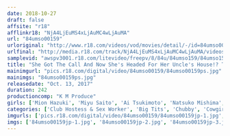 ```yaml
---
date: 2018-10-27
draft: false
affsite: "r18"
afflinkr18: "NjA4LjEuMS4xLjAuMC4wLjAuMA"
url: "84umso00159"
urloriginal: "http://www.r18.com/videos/vod/movies/detail/-/id=84umso00159"
urlfinal: "http://media.r18.com/track/NjA4LjEuMS4xLjAuMC4wLjAuMA/videos/vod/movies/detail/-/id=84umso00159"
samplevid: "awspv3001.r18.com/litevideo/freepv/8/84u/84umso159/84umso159_dmb_w.mp4"
title: "She Got The Call And Now She's Headed For Her Uncle's House!? The Promise Was That She Would Only Give Him A Pussy Grinding, But When He Rubbed Aphrodisiacs Onto Her Pussy, it Felt So Good She Decided To Let His Cock Slide Right In!!"
mainimgurl: "pics.r18.com/digital/video/84umso00159/84umso00159ps.jpg"
mainimgs: "84umso00159ps.jpg"
releasedate: "Oct. 13, 2017"
duration: 242
productioncomp: "K M Produce"
girls: ['Mion Hazuki', 'Miyu Saito', 'Ai Tsukimoto', 'Natsuko Mishima', 'Sayaka Kujo', 'Neru Kurashima']
categories: ['Club Hostess & Sex Worker', 'Big Tits', 'Chubby', 'Cowgirl', 'Creampie', 'Substance Use', 'Over 4 Hours', 'Hi-Def']
imgurls: ['pics.r18.com/digital/video/84umso00159/84umso00159jp-1.jpg', 'pics.r18.com/digital/video/84umso00159/84umso00159jp-2.jpg', 'pics.r18.com/digital/video/84umso00159/84umso00159jp-3.jpg', 'pics.r18.com/digital/video/84umso00159/84umso00159jp-4.jpg', 'pics.r18.com/digital/video/84umso00159/84umso00159jp-5.jpg', 'pics.r18.com/digital/video/84umso00159/84umso00159jp-6.jpg', 'pics.r18.com/digital/video/84umso00159/84umso00159jp-7.jpg', 'pics.r18.com/digital/video/84umso00159/84umso00159jp-8.jpg', 'pics.r18.com/digital/video/84umso00159/84umso00159jp-9.jpg', 'pics.r18.com/digital/video/84umso00159/84umso00159jp-10.jpg', 'pics.r18.com/digital/video/84umso00159/84umso00159jp-11.jpg', 'pics.r18.com/digital/video/84umso00159/84umso00159jp-12.jpg', 'pics.r18.com/digital/video/84umso00159/84umso00159jp-13.jpg', 'pics.r18.com/digital/video/84umso00159/84umso00159jp-14.jpg', 'pics.r18.com/digital/video/84umso00159/84umso00159jp-15.jpg', 'pics.r18.com/digital/video/84umso00159/84umso00159jp-16.jpg', 'pics.r18.com/digital/video/84umso00159/84umso00159jp-17.jpg', 'pics.r18.com/digital/video/84umso00159/84umso00159jp-18.jpg', 'pics.r18.com/digital/video/84umso00159/84umso00159jp-19.jpg', 'pics.r18.com/digital/video/84umso00159/84umso00159jp-20.jpg']
imgs: ['84umso00159jp-1.jpg', '84umso00159jp-2.jpg', '84umso00159jp-3.jpg', '84umso00159jp-4.jpg', '84umso00159jp-5.jpg', '84umso00159jp-6.jpg', '84umso00159jp-7.jpg', '84umso00159jp-8.jpg', '84umso00159jp-9.jpg', '84umso00159jp-10.jpg', '84umso00159jp-11.jpg', '84umso00159jp-12.jpg', '84umso00159jp-13.jpg', '84umso00159jp-14.jpg', '84umso00159jp-15.jpg', '84umso00159jp-16.jpg', '84umso00159jp-17.jpg', '84umso00159jp-18.jpg', '84umso00159jp-19.jpg', '84umso00159jp-20.jpg']
---
```

